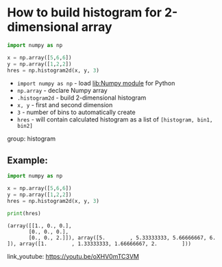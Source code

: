 # How to build histogram for 2-dimensional array

```python
import numpy as np

x = np.array([5,6,6])
y = np.array([1,2,2])
hres = np.histogram2d(x, y, 3)
```

- `import numpy as np` - load [lib:Numpy module](/python-numpy/how-to-install-python-numpy-lib) for Python
- `np.array` - declare Numpy array
- `.histogram2d` - build 2-dimensional histogram
- `x, y` - first and second dimension
- `3` - number of bins to automatically create
- `hres` - will contain calculated histogram as a list of `[histogram, bin1, bin2]`

group: histogram

## Example: 
```python
import numpy as np

x = np.array([5,6,6])
y = np.array([1,2,2])
hres = np.histogram2d(x, y, 3)

print(hres)

```
```
(array([[1., 0., 0.],
       [0., 0., 0.],
       [0., 0., 2.]]), array([5.        , 5.33333333, 5.66666667, 6.        ]), array([1.        , 1.33333333, 1.66666667, 2.        ]))

```

link_youtube: https://youtu.be/oXHV0mTC3VM
